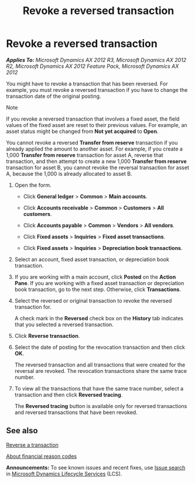 ﻿---
title: Revoke a reversed transaction
TOCTitle: Revoke a reversed transaction
ms:assetid: 8bb3c3c4-cae0-498d-9693-e1601ed24434
ms:mtpsurl: https://technet.microsoft.com/en-us/library/Aa498253(v=AX.60)
ms:contentKeyID: 36058473
ms.date: 04/18/2014
mtps_version: v=AX.60
---

# Revoke a reversed transaction 


_**Applies To:** Microsoft Dynamics AX 2012 R3, Microsoft Dynamics AX 2012 R2, Microsoft Dynamics AX 2012 Feature Pack, Microsoft Dynamics AX 2012_

You might have to revoke a transaction that has been reversed. For example, you must revoke a reversed transaction if you have to change the transaction date of the original posting.


> [!NOTE]
> <P>If you revoke a reversed transaction that involves a fixed asset, the field values of the fixed asset are reset to their previous values. For example, an asset status might be changed from <STRONG>Not yet acquired</STRONG> to <STRONG>Open</STRONG>.</P>
> <P>You cannot revoke a reversed <STRONG>Transfer from reserve</STRONG> transaction if you already applied the amount to another asset. For example, if you create a 1,000 <STRONG>Transfer from reserve</STRONG> transaction for asset A, reverse that transaction, and then attempt to create a new 1,000 <STRONG>Transfer from reserve</STRONG> transaction for asset B, you cannot revoke the reversal transaction for asset A, because the 1,000 is already allocated to asset B.</P>



1.  Open the form.
    
      - Click **General ledger** \> **Common** \> **Main accounts**.
    
      - Click **Accounts receivable** \> **Common** \> **Customers** \> **All customers**.
    
      - Click **Accounts payable** \> **Common** \> **Vendors** \> **All vendors**.
    
      - Click **Fixed assets** \> **Inquiries** \> **Fixed asset transactions**.
    
      - Click **Fixed assets** \> **Inquiries** \> **Depreciation book transactions**.

2.  Select an account, fixed asset transaction, or depreciation book transaction.

3.  If you are working with a main account, click **Posted** on the **Action Pane**. If you are working with a fixed asset transaction or depreciation book transaction, go to the next step. Otherwise, click **Transactions**.

4.  Select the reversed or original transaction to revoke the reversed transaction for.
    
    A check mark in the **Reversed** check box on the **History** tab indicates that you selected a reversed transaction.

5.  Click **Reverse transaction**.

6.  Select the date of posting for the revocation transaction and then click **OK**.
    
    The reversed transaction and all transactions that were created for the reversal are revoked. The revocation transactions share the same trace number.

7.  To view all the transactions that have the same trace number, select a transaction and then click **Reversed tracing**.
    
    The **Reversed tracing** button is available only for reversed transactions and reversed transactions that have been revoked.

## See also

[Reverse a transaction](reverse-a-transaction.md)

[About financial reason codes](about-financial-reason-codes.md)

  
**Announcements:** To see known issues and recent fixes, use [Issue search](http://go.microsoft.com/fwlink/?linkid=389258) in [Microsoft Dynamics Lifecycle Services](http://go.microsoft.com/fwlink/?linkid=306505) (LCS).

